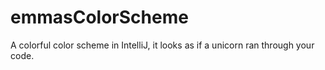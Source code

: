# emmasColorScheme
A colorful color scheme in IntelliJ, it looks as if a unicorn ran through your code.
